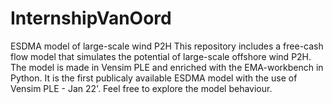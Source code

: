# InternshipVanOord
ESDMA model of large-scale wind P2H
This repository includes a free-cash flow model that simulates the potential of large-scale offshore wind P2H. The model is made in Vensim PLE and enriched with the EMA-workbench in Python. It is the first publicaly available ESDMA model with the use of Vensim PLE - Jan 22'. Feel free to explore the model behaviour. 
